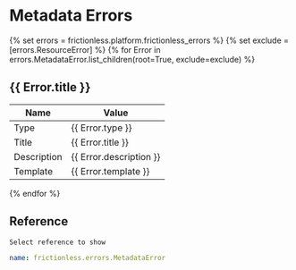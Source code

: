 # Metadata Errors

{% set errors = frictionless.platform.frictionless_errors %}
{% set exclude = [errors.ResourceError] %}
{% for Error in errors.MetadataError.list_children(root=True, exclude=exclude) %}
## {{ Error.title }}

| Name        | Value                      |
| ----------- | -------------------------- |
| Type        | {{ Error.type }}           |
| Title       | {{ Error.title }}          |
| Description | {{ Error.description }}    |
| Template    | {{ Error.template }}       |
{% endfor %}

## Reference

```markdown tabs=Select
Select reference to show
```

```yaml reference tabs=MetadataError
name: frictionless.errors.MetadataError
```
